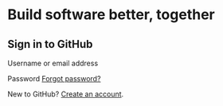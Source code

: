 # Build software better, together

## Sign in to GitHub

 Username or email address

 Password [Forgot password?](https://github.com/password_reset)

 New to GitHub? [Create an account](https://github.com/signup?return_to=https%3A%2F%2Fgithub.com%2Fmgyannainglin%2Fsaihteesaing%2Fstargazers%2Fyou_know&source=login).


